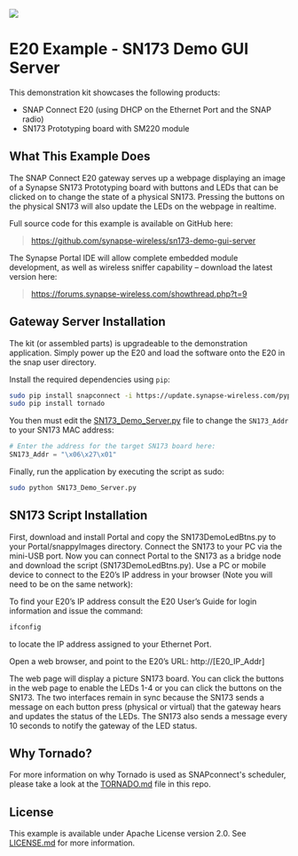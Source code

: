 [![](https://cloud.githubusercontent.com/assets/1317406/12406044/32cd9916-be0f-11e5-9b18-1547f284f878.png)](http://www.synapse-wireless.com/)

# E20 Example - SN173 Demo GUI Server

This demonstration kit showcases the following products:

- SNAP Connect E20 (using DHCP on the Ethernet Port and the SNAP radio)
- SN173 Prototyping board with SM220 module

## What This Example Does

The SNAP Connect E20 gateway serves up a webpage displaying an image of a Synapse SN173 Prototyping board with buttons and LEDs that can be clicked on to change the state of a physical SN173. Pressing the buttons on the physical SN173 will also update the LEDs on the webpage in realtime.

Full source code for this example is available on GitHub here: 

> https://github.com/synapse-wireless/sn173-demo-gui-server

The Synapse Portal IDE will allow complete embedded module development, as well as wireless sniffer capability – download the latest version here: 

> https://forums.synapse-wireless.com/showthread.php?t=9

## Gateway Server Installation
The kit (or assembled parts) is upgradeable to the demonstration application. Simply power up the E20 and load the software onto the E20 in the snap user directory. 

Install the required dependencies using `pip`:

```bash
sudo pip install snapconnect -i https://update.synapse-wireless.com/pypi/ 
sudo pip install tornado
```

You then must edit the [SN173_Demo_Server.py](SN173_Demo_Server.py) file to change the `SN173_Addr` to your SN173 MAC address:

```python
# Enter the address for the target SN173 board here:
SN173_Addr = "\x06\x27\x01"   
```

Finally, run the application by executing the script as sudo: 

```bash
sudo python SN173_Demo_Server.py
```

## SN173 Script Installation 
First, download and install Portal and copy the SN173DemoLedBtns.py to your Portal/snappyImages directory. Connect the SN173 to your PC via the mini-USB port. Now you can connect Portal to the SN173 as a bridge node and download the script (SN173DemoLedBtns.py). Use a PC or mobile device to connect to the E20’s IP address in your browser (Note you will need to be on the same network):

To find your E20’s IP address consult the E20 User’s Guide for login information and issue the command:

```bash
ifconfig
```

to locate the IP address assigned to your Ethernet Port.

Open a web browser, and point to the E20’s URL:  http://[E20_IP_Addr]

The web page will display a picture SN173 board. You can click the buttons in the web page to enable the LEDs 1-4 or you can click the buttons on the SN173. The two interfaces remain in sync because the SN173 sends a message on each button press (physical or virtual) that the gateway hears and updates the status of the LEDs. The SN173 also sends a message every 10 seconds to notify the gateway of the LED status.

## Why Tornado?
For more information on why Tornado is used as SNAPconnect's scheduler, please take a look at the [TORNADO.md](TORNADO.md) file in this repo.

## License
This example is available under Apache License version 2.0. See [LICENSE.md](LICENSE.md) for more information.

<!-- meta-tags: vvv-e20, vvv-sn173, vvv-sm220, vvv-snapconnect, vvv-js, vvv-html, vvv-python, vvv-example -->
